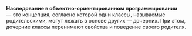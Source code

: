 **Наследование в объектно-ориентированном программировании** — это концепция, согласно которой одни классы, называемые родительскими, могут лежать в основе других — дочерних. При этом, дочерние классы перенимают свойства и поведение своего родителя.